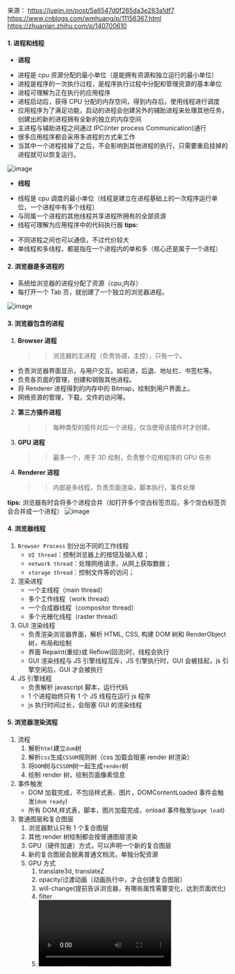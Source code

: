 来源：
https://juejin.im/post/5a6547d0f265da3e283a1df7
https://www.cnblogs.com/wmhuang/p/11156367.html
https://zhuanlan.zhihu.com/p/140700610

#### 1. 进程和线程

-   **进程**

*   进程是 cpu 资源分配的最小单位（是能拥有资源和独立运行的最小单位）
*   进程是程序的一次执行过程，是程序执行过程中分配和管理资源的基本单位
*   进程可理解为正在执行的应用程序
*   进程启动后，获得 CPU 分配的内存空间，得到内存后，使用线程进行调度
*   应用程序为了满足功能，启动的进程会创建另外的辅助进程来处理其他任务，创建出的新的进程拥有全新的独立的内存空间
*   主进程与辅助进程之间通过 IPC(inter process Communication)通行
*   很多应用程序都会采用多进程的方式来工作
*   当其中一个进程挂掉了之后，不会影响到其他进程的执行，只需要重启挂掉的进程就可以恢复运行。

![image](https://user-gold-cdn.xitu.io/2018/1/21/1611938b2d7c9377?imageView2/0/w/1280/h/960/format/webp/ignore-error/1)

-   **线程**

*   线程是 cpu 调度的最小单位（线程是建立在进程基础上的一次程序运行单位，一个进程中有多个线程）
*   与同属一个进程的其他线程共享进程所拥有的全部资源
*   线程可理解为应用程序中的代码执行器
    **tips:**

-   不同进程之间也可以通信，不过代价较大
-   单线程和多线程，都是指在一个进程内的单和多（核心还是属于一个进程）

#### 2. 浏览器是多进程的

-   系统给浏览器的进程分配了资源（cpu,内存）
-   每打开一个 Tab 页，就创建了一个独立的浏览器进程。

![image](https://user-gold-cdn.xitu.io/2018/1/21/1611938b2d813f16?imageView2/0/w/1280/h/960/format/webp/ignore-error/1)

#### 3. 浏览器包含的进程

1. **Browser 进程**
    > > 浏览器的主进程（负责协调，主控），只有一个。

-   负责浏览器界面显示，与用户交互。如前进，后退、地址栏、书签栏等。
-   负责各页面的管理，创建和销毁其他进程。
-   将 Renderer 进程得到的内存中的 Bitmap，绘制到用户界面上。
-   网络资源的管理，下载，文件的访问等。

2. **第三方插件进程**
    > > 每种类型的插件对应一个进程，仅当使用该插件时才创建。
3. **GPU 进程**
    > > 最多一个，用于 3D 绘制，负责整个应用程序的 GPU 任务
4. **Renderer 进程**
    > > 内部是多线程，负责页面渲染，脚本执行，事件处理

**tips:**
浏览器有时会将多个进程合并（如打开多个空白标签页后，多个空白标签页会合并成一个进程）
![image](https://user-gold-cdn.xitu.io/2018/1/21/1611938b32460672?imageView2/0/w/1280/h/960/format/webp/ignore-error/1)

#### 4. 浏览器线程

1. `Browser Process` 划分出不同的工作线程
    - `UI thread`：控制浏览器上的按钮及输入框；
    - `network thread`：处理网络请求，从网上获取数据；
    - `storage thread`：控制文件等的访问；
2. 渲染进程
    - 一个主线程（main thread）
    - 多个工作线程（work thread）
    - 一个合成器线程（compositor thread）
    - 多个光栅化线程（raster thread）
3. GUI 渲染线程
    - 负责渲染浏览器界面，解析 HTML, CSS, 构建 DOM 树和 RenderObject 树，布局和绘制
    - 界面 Repaint(重绘)或 Reflow(回流)时，线程会执行
    - GUI 渲染线程与 JS 引擎线程互斥，JS 引擎执行时，GUI 会被挂起，js 引擎空闲后，GUI 才会被执行
4. JS 引擎线程
    - 负责解析 javascript 脚本，运行代码
    - 1 个进程始终只有 1 个 JS 线程在运行 js 程序
    - js 执行时间过长，会阻塞 GUI 的渲染线程

#### 5. 浏览器渲染流程

1. 流程
    1. 解析`html`建立`dom`树
    2. 解析`css`生成`CSSOM`规则树（css 加载会阻塞 render 树渲染）
    3. 将`DOM`树与`CSSOM`树一起生成`render`树
    4. 绘制 render 树，绘制页面像素信息
2. 事件触发
    - DOM 加载完成，不包括样式表、图片，DOMContentLoaded 事件会触发(`dom ready`)
    - 所有 DOM,样式表，脚本，图片加载完成，onload 事件触发(`page load`)
3. 普通图层和复合图层
    1. 浏览器默认只有 1 个复合图层
    2. 其他 render 树绘制都会按普通图层渲染
    3. GPU（硬件加速）方式，可以声明一个新的复合图层
    4. 新的复合图层会脱离普通文档流，单独分配资源
    5. GPU 方式
        1. translate3d, translateZ
        2. opacity/过渡动画（动画执行中，才会创建复合图层）
        3. will-change(提前告诉浏览器，有哪些属性需要变化，达到页面优化)
        4. filter
        5. <video>, <iframe>, <canvas>, <webgl>, 等元素
4. 进程的流程
    - 首先，当我们是要浏览一个网页，我们会在浏览器的地址栏里输入 URL，这个时候 Browser Process 会向这个 URL 发送请求，获取这个 URL 的 HTML 内容，然后将 HTML 交给 Renderer Process，
    - Renderer Process 解析 HTML 内容，解析遇到需要请求网络的资源又返回来交给 Browser Process 进行加载，同时通知 Browser Process，
    - 需要 Plugin Process 加载插件资源，执行插件代码。
    - 解析完成后，Renderer Process 计算得到图像帧，并将这些图像帧交给 GPU Process，GPU Process 将其转化为图像显示屏幕。

#### 6.渲染事件

1. 白屏时间
    - 白屏时间 = 地址栏输入网址后回车 - 浏览器出现第一个元素
    - 影响白屏时间的因素：网络，服务端性能，前端页面结构设计。
2. 首屏时间
    - 首屏时间 = 地址栏输入网址后回车 - 浏览器第一屏渲染完成
    - 影响首屏时间的因素：白屏时间，资源下载执行时间。
3. 可交互时间
    - js 执行完成，事件绑定完成，用户可交互的时间
4. 事件执行顺序
    - ![event order](https://github.com/bearnew/picture/blob/master/mardown/2020/%E6%B5%8F%E8%A7%88%E5%99%A8/timing-overview.png?raw=true)
    - `navigationStart`: 表示从上一个文档卸载结束时的 unix 时间戳，如果没有上一个文档，这个值将和 fetchStart 相等。
    - `unloadEventStart`: 表示前一个网页（与当前页面同域）unload 的时间戳，如果无前一个网页 unload 或者前一个网页与当前页面不同域，则值为 0。
    - `unloadEventEnd`: 返回前一个页面 unload 时间绑定的回掉函数执行完毕的时间戳。
    - `redirectStart`: 第一个 HTTP 重定向发生时的时间。有跳转且是同域名内的重定向才算，否则值为 0。
    - `redirectEnd`: 最后一个 HTTP 重定向完成时的时间。有跳转且是同域名内部的重定向才算，否则值为 0。
    - `fetchStart`: 浏览器准备好使用 HTTP 请求抓取文档的时间，这发生在检查本地缓存之前。
    - `domainLookupStart/domainLookupEnd`: DNS 域名查询开始/结束的时间，如果使用了本地缓存（即无 DNS 查询）或持久连接，则与 fetchStart 值相等
    - `connectStart`: HTTP（TCP）开始/重新 建立连接的时间，如果是持久连接，则与 fetchStart 值相等。
    - `connectEnd`: HTTP（TCP） 完成建立连接的时间（完成握手），如果是持久连接，则与 fetchStart 值相等。
    - `secureConnectionStart`: HTTPS 连接开始的时间，如果不是安全连接，则值为 0。
    - requestStart: HTTP 请求读取真实文档开始的时间（完成建立连接），包括从本地读取缓存。
    - responseStart: HTTP 开始接收响应的时间（获取到第一个字节），包括从本地读取缓存。
    - responseEnd: HTTP 响应全部接收完成的时间（获取到最后一个字节），包括从本地读取缓存。
    - domLoading: 开始解析渲染 DOM 树的时间，此时 Document.readyState 变为 loading，并将抛出 readystatechange 相关事件。
    - domInteractive: 完成解析 DOM 树的时间，Document.readyState 变为 interactive，并将抛出 readystatechange 相关事件，注意只是 DOM 树解析完 成，这时候并没有开始加载网页内的资源。
    - domContentLoadedEventStart: DOM 解析完成后，网页内资源加载开始的时间，在 DOMContentLoaded 事件抛出前发生。
    - domContentLoadedEventEnd: DOM 解析完成后，网页内资源加载完成的时间（如 JS 脚本加载执行完毕）。
    - domComplete: DOM 树解析完成，且资源也准备就绪的时间，Document.readyState 变为 complete，并将抛出 readystatechange 相关事件。
    - loadEventStart: load 事件发送给文档，也即 load 回调函数开始执行的时间。
    - loadEventEnd: load 事件的回调函数执行完毕的时间。
